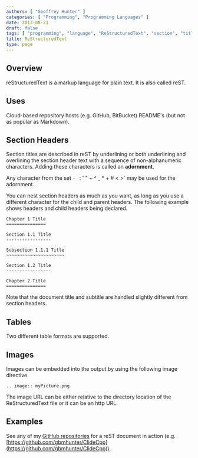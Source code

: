 ```yaml
---
authors: [ "Geoffrey Hunter" ]
categories: [ "Programming", "Programming Languages" ]
date: 2013-08-21
draft: false
tags: [ "programming", "language", "ReStructuredText", "section", "title", "table", "example", "code", "software", "images" ]
title: ReStructuredText
type: page
---
```


## Overview

reStructuredText is a markup language for plain text. It is also called reST.

## Uses

Cloud-based repository hosts (e.g. GitHub, BitBucket) README's (but not as popular as Markdown).

## Section Headers

Section titles are described in reST by underlining or both underlining and overlining the section header text with a sequence of non-alphanumeric characters. Adding these characters is called an **adornment**.

Any character from the set `- ` : ' " ~ ^ _ * + # < >` may be used for the adornment.

You can nest section headers as much as you want, as long as you use a different character for the child and parent headers. The following example shows headers and child headers being declared.

```text
Chapter 1 Title
===============

Section 1.1 Title
-----------------

Subsection 1.1.1 Title
~~~~~~~~~~~~~~~~~~~~~~

Section 1.2 Title
-----------------

Chapter 2 Title
===============
```

Note that the document title and subtitle are handled slightly different from section headers.

## Tables

Two different table formats are supported.

## Images

Images can be embedded into the output by using the following image directive.

```text
.. image:: myPicture.png
```

The image URL can be either relative to the directory location of the ReStructuredText file or it can be an http URL.

## Examples

See any of my [GitHub repositories](https://github.com/gbmhunter) for a reST document in action (e.g. [https://github.com/gbmhunter/ClideCpp](https://github.com/gbmhunter/ClideCpp)).
